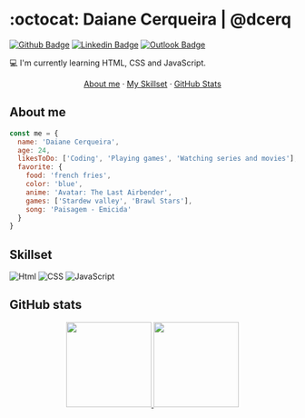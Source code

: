 # :octocat: Daiane Cerqueira | @dcerq

[![Github Badge](https://img.shields.io/badge/GitHub--000?style=social&logo=Github&logoColor=black&link=https://github.com/lucas-lm)](https://github.com/dcerq)
[![Linkedin Badge](https://img.shields.io/badge/LinkedIn--000?style=social&logo=Linkedin&logoColor=0077B5&link=https://www.linkedin.com/in/lucas-lm/)](https://www.linkedin.com/in/daiane-cerqueira/)
[![Outlook Badge](https://img.shields.io/badge/email--000?style=social&logo=microsoft-outlook&logoColor=0078d4&link=mailto:ddaiane.cerqueira@outlook.com)](mailto:ddaiane.cerqueira@outlook.com)

💻 I'm currently learning HTML, CSS and JavaScript.

<p align='center'>
  <a href="#about-me">About me</a>
  ·
  <a href="#skills-check">My Skillset</a>
  ·
  <a href="#github-stats">GitHub Stats</a>
</p>

## About me

```js
const me = {
  name: 'Daiane Cerqueira',
  age: 24,
  likesToDo: ['Coding', 'Playing games', 'Watching series and movies'],
  favorite: {
    food: 'french fries',
    color: 'blue',
    anime: 'Avatar: The Last Airbender',
    games: ['Stardew valley', 'Brawl Stars'],
    song: 'Paisagem - Emicida'
  }
}
```

## Skillset

<img src="https://img.shields.io/badge/-HTML%205-E34F26?logo=HTML5&logoColor=white&labelColor=E34F26" alt="Html" /> <img src="https://img.shields.io/badge/-CSS%203-1572B6?logo=CSS3&logoColor=white&labelColor=1572B6" alt="CSS" /> <img src="https://img.shields.io/badge/-JavaScript-F7DF1E?logo=javascript&logoColor=white&labelColor=F7DF1E" alt="JavaScript" />

<!-- ### Side projects -->

## GitHub stats 
<div align="center">
  <a href="https://github.com/dcerq">
  <img height="150em" src="https://github-readme-stats.vercel.app/api?username=dcerq&show_icons=true&theme=dracula&include_all_commits=true&count_private=true&cache_seconds=1800"/>
  <img height="150em" src="https://github-readme-stats.vercel.app/api/top-langs/?username=dcerq&layout=compact&langs_count=7&theme=dracula&cache_seconds=1800"/>

</div>
